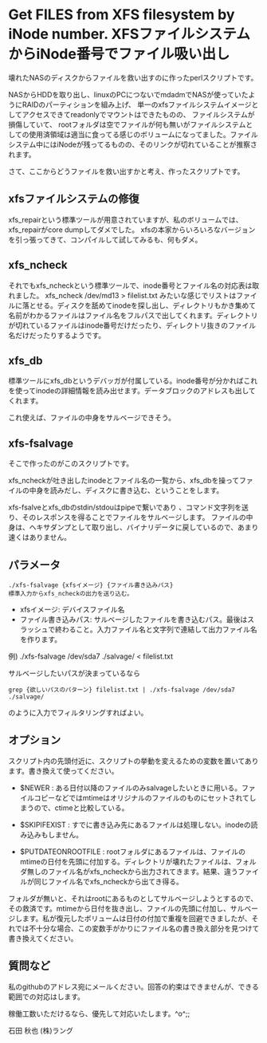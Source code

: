 Get FILES from XFS filesystem by iNode number.
XFSファイルシステムからiNode番号でファイル吸い出し
===========
壊れたNASのディスクからファイルを救い出すのに作ったperlスクリプトです。

NASからHDDを取り出し、linuxのPCにつないでmdadmでNASが使っていたようにRAIDのパーティションを組み上げ、
単一のxfsファイルシステムイメージとしてアクセスできてreadonlyでマウントはできたものの、
ファイルシステムが損傷していて、 rootフォルダは空でファイルが何も無いがファイルシステムとしての使用済領域は適当に食ってる感じのボリュームになってました。ファイルシステム中にはiNodeが残ってるものの、そのリンクが切れていることが推察されます。

さて、ここからどうファイルを救い出すかと考え、作ったスクリプトです。


xfsファイルシステムの修復
----
xfs_repairという標準ツールが用意されていますが、私のボリュームでは、xfs_repairがcore dumpしてダメでした。
xfsの本家からいろいろなバージョンを引っ張ってきて、コンパイルして試してみるも、何もダメ。

xfs_ncheck
-----
それでもxfs_ncheckという標準ツールで、inode番号とファイル名の対応表は取れました。
    xfs_ncheck /dev/md13 > filelist.txt
みたいな感じでリストはファイルに落とせる。ディスクを舐めてinodeを探し出し、ディレクトリもかき集めて名前がわかるファイルはファイル名をフルパスで出してくれます。ディレクトリが切れているファイルはinode番号だけだったり、ディレクトリ抜きのファイル名だけだったりするようです。

xfs_db
-----
標準ツールにxfs_dbというデバッガが付属している。inode番号が分かればこれを使ってinodeの詳細情報を読み出せます。データブロックのアドレスも出してくれます。

これ使えば、ファイルの中身をサルベージできそう。


xfs-fsalvage
-----
そこで作ったのがこのスクリプトです。

xfs_ncheckが吐き出したinodeとファイル名の一覧から、xfs_dbを操ってファイルの中身を読みだし、ディスクに書き込む、ということをします。

xfs-fsalveとxfs_dbのstdin/stdouはpipeで繋いであり 、コマンド文字列を送り、そのレスポンスを得ることでファイルをサルベージします。
ファイルの中身は、ヘキサダンプとして取り出し、バイナリデータに戻しているので、あまり速くはありません。


パラメータ
----
    ./xfs-fsalvage {xfsイメージ} {ファイル書き込みパス}
    標準入力からxfs_ncheckの出力を送り込む。

+ xfsイメージ: デバイスファイル名
+ ファイル書き込みパス: サルベージしたファイルを書き込むパス。最後はスラッシュで終わること。入力ファイル名と文字列で連結して出力ファイル名を作ります。

例)
    ./xfs-fsalvage /dev/sda7 ./salvage/ < filelist.txt

サルベージしたいパスが決まっているなら

    grep {欲しいパスのパターン} filelist.txt | ./xfs-fsalvage /dev/sda7 ./salvage/ 

のように入力でフィルタリングすればよい。


オプション
----
スクリプト内の先頭付近に、スクリプトの挙動を変えるための変数を置いてあります。書き換えて使ってください。

+ $NEWER :
ある日付以降のファイルのみsalvageしたいときに用いる。ファイルコピーなどではmtimeはオリジナルのファイルのものにセットされてしまうので、ctimeと比較している。

+ $SKIPIFEXIST :
すでに書き込み先にあるファイルは処理しない。inodeの読み込みもしません。

+ $PUTDATEONROOTFILE :
 rootフォルダにあるファイルは、ファイルのmtimeの日付を先頭に付加する。ディレクトリが壊れたファイルは、フォルダ無しのファイル名がxfs_ncheckから出力されてきます。結果、違うファイルが同じファイル名でxfs_ncheckから出てき得る。

フォルダが無いと、それはrootにあるものとしてサルベージしようとするので、その救済です。mtimeから日付を抜き出し、ファイルの先頭に付加し、サルベージします。私が復元したボリュームは日付の付加で重複を回避できましたが、それでは不十分な場合、この変数手がかりにファイル名の書き換え部分を見つけて書き換えてください。


質問など
-----
私のgithubのアドレス宛にメールください。回答の約束はできませんが、できる範囲での対応はします。

稼働工数いただけるなら、優先して対応いたします。^o^;;

石田 秋也 (株)ラング

